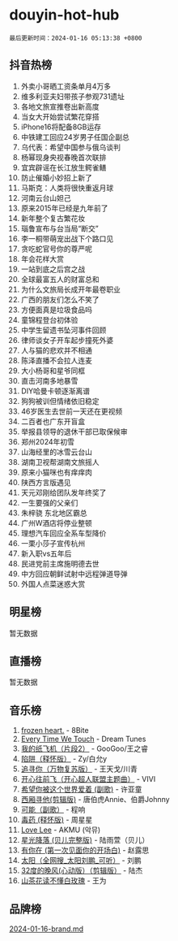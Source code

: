 # douyin-hot-hub

`最后更新时间：2024-01-16 05:13:38 +0800`

## 抖音热榜

1. 外卖小哥晒工资条单月4万多
1. 维多利亚夫妇带孩子参观731遗址
1. 各地文旅宣推卷出新高度
1. 当女大开始尝试繁花穿搭
1. iPhone16将配备8GB运存
1. 中铁建工回应24岁男子任国企副总
1. 乌代表：希望中国参与俄乌谈判
1. 杨幂现身央视春晚首次联排
1. 宜宾辟谣在长江放生鳄雀鳝
1. 防止催婚小妙招上新了
1. 马斯克：人类将很快重返月球
1. 河南云台山妲己
1. 原来2015年已经是九年前了
1. 新年整个复古繁花妆
1. 瑙鲁宣布与台当局“断交”
1. 李一桐带萌宠出战下个路口见
1. 贪吃蛇官号你的尊严呢
1. 年会花样大赏
1. 一站到底之后宫之战
1. 全球最富五人的财富总和
1. 为什么文旅局长成开年最卷职业
1. 广西的朋友们怎么不笑了
1. 方便面真是垃圾食品吗
1. 童锦程登台初体验
1. 中学生留遗书坠河事件回顾
1. 律师谈女子开车起步撞死外婆
1. 人与猫的悲欢并不相通
1. 陈泽直播不会拉人连麦
1. 大小杨哥和星爷同框
1. 直击河南多地暴雪
1. DIY哈曼卡顿逐渐离谱
1. 狗狗被训但情绪依旧稳定
1. 46岁医生去世前一天还在更视频
1. 二百者也广东开盲盒
1. 举报县领导的退休干部已取保候审
1. 郑州2024年初雪
1. 山海经里的冰雪云台山
1. 湖南卫视帮湖南文旅摇人
1. 原来小猫咪也有痒痒肉
1. 陕西方言版遇见
1. 天元邓刚给团队发年终奖了
1. 一生要强的父亲们
1. 朱梓骁 东北地区霸总
1. 广州W酒店将停业整顿
1. 理想汽车回应全系车型降价
1. 一栗小莎子宣传杭州
1. 新入职vs五年后
1. 民进党前主席施明德去世
1. 中方回应朝鲜试射中远程弹道导弹
1. 外国人点菜迷惑大赏

## 明星榜

暂无数据

## 直播榜

暂无数据

## 音乐榜

1. [frozen heart.](https://sf86-cdn-tos.douyinstatic.com/obj/tos-cn-ve-2774/oIIWJfyjIACZA9zQMtnJ6hQQhFC4vhCupoRBsO) - 8Bite
1. [Every Time We Touch](https://sf86-cdn-tos.douyinstatic.com/obj/tos-cn-ve-2774/ogN6lUKQeBBfEVhIOMikG1CcJjugxk1tztZyhP) - Dream Tunes
1. [我的纸飞机（片段2）](https://sf3-cdn-tos.douyinstatic.com/obj/tos-cn-ve-2774/oM2ZrKcg2CD5AeRB2gkeXOFB1IxAGJdZPazYHf) - GooGoo/王之睿
1. [陷阱（释怀版）](https://sf86-cdn-tos.douyinstatic.com/obj/tos-cn-ve-2774/oE8C21LeZrzKLDFfQYgMzx4GAIHageG5IzayY7) - Zy/白允y
1. [追寻你（万物复苏版）](https://sf86-cdn-tos.douyinstatic.com/obj/tos-cn-ve-2774/oYeAZJsbjIDit9APmBg8u6uDUQnHmoCf3gbo74) - 王天戈/川青
1. [开心往前飞（开心超人联盟主题曲）](https://sf6-cdn-tos.douyinstatic.com/obj/tos-cn-ve-2774/9d8fb7c82cf1421fb93a9fe925275e0a) - VIVI
1. [希望你被这个世界爱着 (副歌)](https://sf86-cdn-tos.douyinstatic.com/obj/tos-cn-ve-2774/oUHCmWQfZlE3QQBKBeD8rCFLpJzPgCpImhsxMt) - 许亚童
1. [西厢寻他(剪辑版)](https://sf86-cdn-tos.douyinstatic.com/obj/tos-cn-ve-2774/oUsAVfAQKlRNxEv5qxvIB8o5qmIWUcXbzJKJhw) - 唐伯虎Annie、伯爵Johnny
1. [可能（副歌）](https://sf6-cdn-tos.douyinstatic.com/obj/tos-cn-ve-2774/cde1731888894259b333569393c2fb51) - 程响
1. [毒药 (释怀版)](https://sf86-cdn-tos.douyinstatic.com/obj/tos-cn-ve-2774/oYILMEAzspdZBIzy4frJNB8ZHPHWAhiwowd4Ad) - 周星星
1. [Love Lee](https://sf3-cdn-tos.douyinstatic.com/obj/tos-cn-ve-2774/o05GbkJGbCBTdDnMtB0fwOYgkeZp23vrWQDQBS) - AKMU (악뮤)
1. [星光降落 (贝儿完整版)](https://sf86-cdn-tos.douyinstatic.com/obj/tos-cn-ve-2774/okwB9hAwyAtsFFkFBzAX1hOOfQuIoMNs0W2Mwr) - 陆雨萱（贝儿）
1. [有你在 (第一次见面你的开场白)](https://sf86-cdn-tos.douyinstatic.com/obj/tos-cn-ve-2774/oAthrQ3ClJBfI57uBoFEgNDYtNCZ0TSYQQfxQ0) - 赵露思
1. [太阳（全网搜_太阳刘鹏_可听）](https://sf86-cdn-tos.douyinstatic.com/obj/tos-cn-ve-2774/ogWbyIQnlBFImVbeDocRdCIYtBHlbJXgfZMvgz) - 刘鹏
1. [32度的晚风(心动版）（剪辑版）](https://sf3-cdn-tos.douyinstatic.com/obj/tos-cn-ve-2774/owNyabsyWdzUulxhoJfK8IBXgp0UMQAHpvGh2B) - 陆杰
1. [山茶花读不懂白玫瑰](https://sf86-cdn-tos.douyinstatic.com/obj/tos-cn-ve-2774/osfn8B7DktrRHEPJgPCfDbw7QDQEkwC16BxZg9) - 王为

## 品牌榜

[2024-01-16-brand.md](2024-01-16-brand.md)
